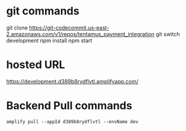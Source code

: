 # git commands 
  git clone https://git-codecommit.us-east-2.amazonaws.com/v1/repos/tentamus_payment_integration
  git switch development
  npm install
  npm start

  # hosted URL
  https://development.d389b8rydflvtl.amplifyapp.com/

  # Backend Pull commands
    amplify pull --appId d389b8rydflvtl --envName dev
